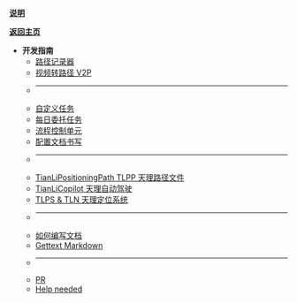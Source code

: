 [**说明**](../dev/ "开发指南")

[**返回主页**](../)

- **开发指南**
  - [路径记录器](path_recorder)
  - [视频转路径 V2P](video2path)
  - ______________________________________________________________________
  - [自定义任务](mission)
  - [每日委托任务](commission)
  - [流程控制单元](flow)
  - [配置文档书写](config_doc_writing_guide)
  - ______________________________________________________________________
  - [TianLiPositioningPath TLPP 天理路径文件](TianLiPositioningPath)
  - [TianLiCopilot 天理自动驾驶](TianLiCopilot)
  - [TLPS & TLN 天理定位系统](TianLiPositioningSystem)
  - ______________________________________________________________________
  - [如何编写文档](write_doc)
  - [Gettext Markdown](gettext-markdown)
  - ______________________________________________________________________
  - [PR](pr)
  - [Help needed](need_help)
